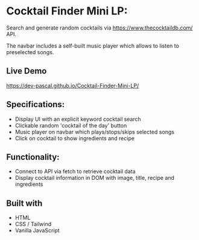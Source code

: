 # Cocktail Finder Mini LP:

Search and generate random cocktails via https://www.thecocktaildb.com/ API.

The navbar includes a self-built music player which allows to listen to preselected songs.

## Live Demo
https://dev-pascal.github.io/Cocktail-Finder-Mini-LP/

## Specifications:
* Display UI with an explicit keyword cocktail search
* Clickable random 'cocktail of the day' button
* Music player on navbar which plays/stops/skips selected songs
* Click on cocktail to show ingredients and recipe

## Functionality:
* Connect to API via fetch to retrieve cocktail data
* Display cocktail information in DOM with image, title, recipe and ingredients

## Built with
* HTML
* CSS / Tailwind
* Vanilla JavaScript
